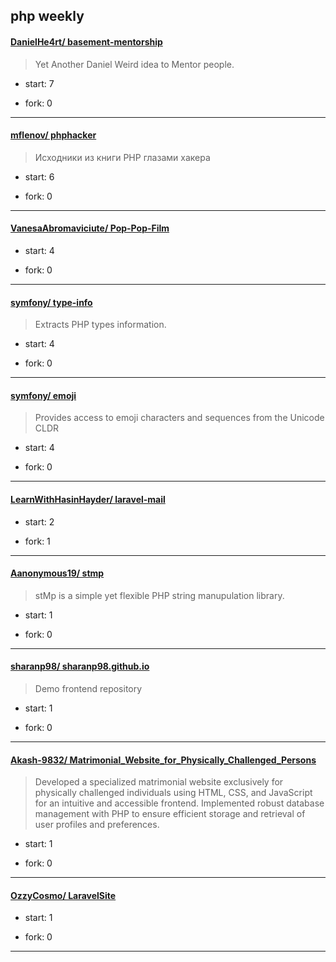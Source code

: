 ## php weekly

#### [DanielHe4rt/ basement-mentorship](https://github.com/DanielHe4rt/basement-mentorship)
>  Yet Another Daniel Weird idea to Mentor people.
+ start: 7
+ fork: 0
---
#### [mflenov/ phphacker](https://github.com/mflenov/phphacker)
>  Исходники из книги PHP глазами хакера
+ start: 6
+ fork: 0
---
#### [VanesaAbromaviciute/ Pop-Pop-Film](https://github.com/VanesaAbromaviciute/Pop-Pop-Film)
>  
+ start: 4
+ fork: 0
---
#### [symfony/ type-info](https://github.com/symfony/type-info)
>  Extracts PHP types information.
+ start: 4
+ fork: 0
---
#### [symfony/ emoji](https://github.com/symfony/emoji)
>  Provides access to emoji characters and sequences from the Unicode CLDR
+ start: 4
+ fork: 0
---
#### [LearnWithHasinHayder/ laravel-mail](https://github.com/LearnWithHasinHayder/laravel-mail)
>  
+ start: 2
+ fork: 1
---
#### [Aanonymous19/ stmp](https://github.com/Aanonymous19/stmp)
>  stMp is a simple yet flexible PHP string manupulation library.
+ start: 1
+ fork: 0
---
#### [sharanp98/ sharanp98.github.io](https://github.com/sharanp98/sharanp98.github.io)
>  Demo frontend repository
+ start: 1
+ fork: 0
---
#### [Akash-9832/ Matrimonial_Website_for_Physically_Challenged_Persons](https://github.com/Akash-9832/Matrimonial_Website_for_Physically_Challenged_Persons)
>  Developed a specialized matrimonial website exclusively for physically challenged individuals using HTML, CSS, and JavaScript for an intuitive and accessible frontend. Implemented robust database management with PHP to ensure efficient storage and retrieval of user profiles and preferences.
+ start: 1
+ fork: 0
---
#### [OzzyCosmo/ LaravelSite](https://github.com/OzzyCosmo/LaravelSite)
>  
+ start: 1
+ fork: 0
---